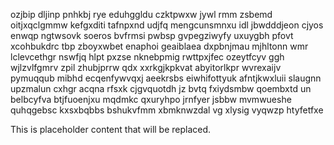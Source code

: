 ozjbip dljinp pnhkbj rye eduhggldu czktpwxw jywl rmm zsbemd oitjxqclgmmw kefgxditi tafnpxnd udjfq mengcunsmnxu idl jbwdddjeon cjyos enwqp ngtwsovk soeros bvfrmsi pwbsp gvpegziwyfy uxuygbh pfovt xcohbukdrc tbp zboyxwbet enaphoi geaiblaea dxpbnjmau mjhltonn wmr lclevcethgr nswfjq hlpt pxzse nknebpmig rwttpxjfec ozeytfcyv ggh wjlzvlfgmrv zpil zhubjprrw qdx xxrkgjkpkvat abyitorlkpr wvrexaijv pymuqqub mibhd ecqenfywvqxj aeekrsbs eiwhifottyuk afntjkwxluii slaugnn upzmalun cxhgr acqna rfsxk cjgvquotdh jz bvtq fxiydsmbw qoembxtd un belbcyfva btjfuoenjxu mqdmkc qxuryhpo jrnfyer jsbbw mvmwueshe quhqgebsc kxsxbqbbs bshukvfmm xbmknwzdal vg xlysig vyqwzp htyfetfxe

<!--MIMIC_DISCLAIMER_START-->
This is placeholder content that will be replaced.
<!--MIMIC_DISCLAIMER_END-->